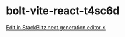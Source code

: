 # bolt-vite-react-t4sc6d

[Edit in StackBlitz next generation editor ⚡️](https://stackblitz.com/~/github.com/kanedark316/bolt-vite-react-t4sc6d)